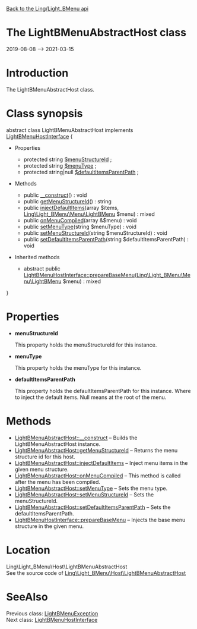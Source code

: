[Back to the Ling/Light_BMenu api](https://github.com/lingtalfi/Light_BMenu/blob/master/doc/api/Ling/Light_BMenu.md)



The LightBMenuAbstractHost class
================
2019-08-08 --> 2021-03-15






Introduction
============

The LightBMenuAbstractHost class.



Class synopsis
==============


abstract class <span class="pl-k">LightBMenuAbstractHost</span> implements [LightBMenuHostInterface](https://github.com/lingtalfi/Light_BMenu/blob/master/doc/api/Ling/Light_BMenu/Host/LightBMenuHostInterface.md) {

- Properties
    - protected string [$menuStructureId](#property-menuStructureId) ;
    - protected string [$menuType](#property-menuType) ;
    - protected string|null [$defaultItemsParentPath](#property-defaultItemsParentPath) ;

- Methods
    - public [__construct](https://github.com/lingtalfi/Light_BMenu/blob/master/doc/api/Ling/Light_BMenu/Host/LightBMenuAbstractHost/__construct.md)() : void
    - public [getMenuStructureId](https://github.com/lingtalfi/Light_BMenu/blob/master/doc/api/Ling/Light_BMenu/Host/LightBMenuAbstractHost/getMenuStructureId.md)() : string
    - public [injectDefaultItems](https://github.com/lingtalfi/Light_BMenu/blob/master/doc/api/Ling/Light_BMenu/Host/LightBMenuAbstractHost/injectDefaultItems.md)(array $items, [Ling\Light_BMenu\Menu\LightBMenu](https://github.com/lingtalfi/Light_BMenu/blob/master/doc/api/Ling/Light_BMenu/Menu/LightBMenu.md) $menu) : mixed
    - public [onMenuCompiled](https://github.com/lingtalfi/Light_BMenu/blob/master/doc/api/Ling/Light_BMenu/Host/LightBMenuAbstractHost/onMenuCompiled.md)(array &$menu) : void
    - public [setMenuType](https://github.com/lingtalfi/Light_BMenu/blob/master/doc/api/Ling/Light_BMenu/Host/LightBMenuAbstractHost/setMenuType.md)(string $menuType) : void
    - public [setMenuStructureId](https://github.com/lingtalfi/Light_BMenu/blob/master/doc/api/Ling/Light_BMenu/Host/LightBMenuAbstractHost/setMenuStructureId.md)(string $menuStructureId) : void
    - public [setDefaultItemsParentPath](https://github.com/lingtalfi/Light_BMenu/blob/master/doc/api/Ling/Light_BMenu/Host/LightBMenuAbstractHost/setDefaultItemsParentPath.md)(string $defaultItemsParentPath) : void

- Inherited methods
    - abstract public [LightBMenuHostInterface::prepareBaseMenu](https://github.com/lingtalfi/Light_BMenu/blob/master/doc/api/Ling/Light_BMenu/Host/LightBMenuHostInterface/prepareBaseMenu.md)([Ling\Light_BMenu\Menu\LightBMenu](https://github.com/lingtalfi/Light_BMenu/blob/master/doc/api/Ling/Light_BMenu/Menu/LightBMenu.md) $menu) : mixed

}




Properties
=============

- <span id="property-menuStructureId"><b>menuStructureId</b></span>

    This property holds the menuStructureId for this instance.
    
    

- <span id="property-menuType"><b>menuType</b></span>

    This property holds the menuType for this instance.
    
    

- <span id="property-defaultItemsParentPath"><b>defaultItemsParentPath</b></span>

    This property holds the defaultItemsParentPath for this instance.
    Where to inject the default items.
    Null means at the root of the menu.
    
    



Methods
==============

- [LightBMenuAbstractHost::__construct](https://github.com/lingtalfi/Light_BMenu/blob/master/doc/api/Ling/Light_BMenu/Host/LightBMenuAbstractHost/__construct.md) &ndash; Builds the LightBMenuAbstractHost instance.
- [LightBMenuAbstractHost::getMenuStructureId](https://github.com/lingtalfi/Light_BMenu/blob/master/doc/api/Ling/Light_BMenu/Host/LightBMenuAbstractHost/getMenuStructureId.md) &ndash; Returns the menu structure id for this host.
- [LightBMenuAbstractHost::injectDefaultItems](https://github.com/lingtalfi/Light_BMenu/blob/master/doc/api/Ling/Light_BMenu/Host/LightBMenuAbstractHost/injectDefaultItems.md) &ndash; Inject menu items in the given menu structure.
- [LightBMenuAbstractHost::onMenuCompiled](https://github.com/lingtalfi/Light_BMenu/blob/master/doc/api/Ling/Light_BMenu/Host/LightBMenuAbstractHost/onMenuCompiled.md) &ndash; This method is called after the menu has been compiled.
- [LightBMenuAbstractHost::setMenuType](https://github.com/lingtalfi/Light_BMenu/blob/master/doc/api/Ling/Light_BMenu/Host/LightBMenuAbstractHost/setMenuType.md) &ndash; Sets the menu type.
- [LightBMenuAbstractHost::setMenuStructureId](https://github.com/lingtalfi/Light_BMenu/blob/master/doc/api/Ling/Light_BMenu/Host/LightBMenuAbstractHost/setMenuStructureId.md) &ndash; Sets the menuStructureId.
- [LightBMenuAbstractHost::setDefaultItemsParentPath](https://github.com/lingtalfi/Light_BMenu/blob/master/doc/api/Ling/Light_BMenu/Host/LightBMenuAbstractHost/setDefaultItemsParentPath.md) &ndash; Sets the defaultItemsParentPath.
- [LightBMenuHostInterface::prepareBaseMenu](https://github.com/lingtalfi/Light_BMenu/blob/master/doc/api/Ling/Light_BMenu/Host/LightBMenuHostInterface/prepareBaseMenu.md) &ndash; Injects the base menu structure in the given menu.





Location
=============
Ling\Light_BMenu\Host\LightBMenuAbstractHost<br>
See the source code of [Ling\Light_BMenu\Host\LightBMenuAbstractHost](https://github.com/lingtalfi/Light_BMenu/blob/master/Host/LightBMenuAbstractHost.php)



SeeAlso
==============
Previous class: [LightBMenuException](https://github.com/lingtalfi/Light_BMenu/blob/master/doc/api/Ling/Light_BMenu/Exception/LightBMenuException.md)<br>Next class: [LightBMenuHostInterface](https://github.com/lingtalfi/Light_BMenu/blob/master/doc/api/Ling/Light_BMenu/Host/LightBMenuHostInterface.md)<br>
